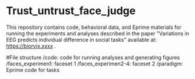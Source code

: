 # Trust_untrust_face_judge

This repository contains code, behavioral data, and Eprime materials for running the experiments and analyses described in the paper "Variations in EEG  predicts individual difference in social tasks" available at: https://biorvix.xxxx .


#File structure
/code: code for running analyses and generating figures
/faces_experimen1: faceset 1
/faces_experimen2-4: faceset 2
/paradigm: Eprime code for tasks
